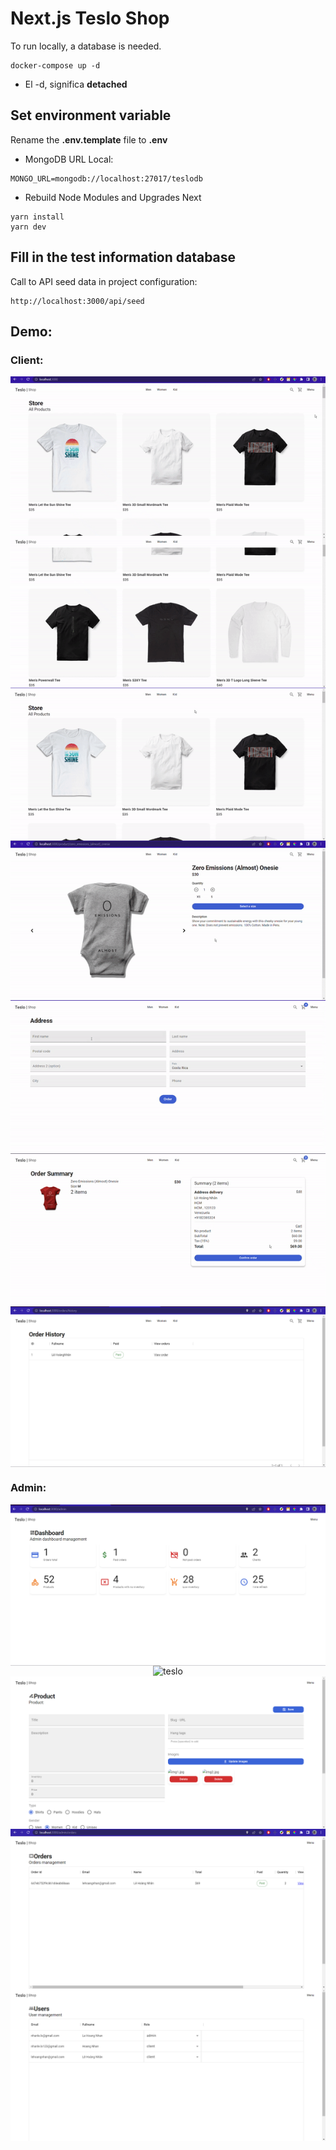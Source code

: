 # Next.js Teslo Shop

To run locally, a database is needed.

```
docker-compose up -d
```

- El -d, significa **detached**

## Set environment variable

Rename the **.env.template** file to **.env**

- MongoDB URL Local:

```
MONGO_URL=mongodb://localhost:27017/teslodb
```

- Rebuild Node Modules and Upgrades Next

```
yarn install
yarn dev
```

## Fill in the test information database

Call to API seed data in project configuration:

```
http://localhost:3000/api/seed
```

<!-- upload gif -->

## Demo:

### Client:
<div style="display: flex; justify-content: center;">
  <img src="https://github.com/frgryr2001/Teslo-shop/blob/main/gif/home.gif" alt="teslo" />
</div>

<div style="display: flex; justify-content: center;">
  <img src="https://github.com/frgryr2001/Teslo-shop/blob/main/gif/responsive.gif" alt="teslo" />
</div>

<div style="display: flex; justify-content: center;">
  <img src="https://github.com/frgryr2001/Teslo-shop/blob/main/gif/category.gif" alt="teslo" />
</div>

<div style="display: flex; justify-content: center;">
  <img src="https://github.com/frgryr2001/Teslo-shop/blob/main/gif/addtoCart.gif" alt="teslo" />
</div>

<div style="display: flex; justify-content: center;">
  <img src="https://github.com/frgryr2001/Teslo-shop/blob/main/gif/addAddress.gif" alt="teslo" />
</div>

<div style="display: flex; justify-content: center;">
  <img src="https://github.com/frgryr2001/Teslo-shop/blob/main/gif/checkout.gif" alt="teslo" />
</div>

<div style="display: flex; justify-content: center;">
  <img src="https://github.com/frgryr2001/Teslo-shop/blob/main/gif/history.png" alt="teslo" />
</div>

### Admin:

<div style="display: flex; justify-content: center;">
  <img src="https://github.com/frgryr2001/Teslo-shop/blob/main/gif/admin.png" alt="teslo" />
</div>


<div style="display: flex; justify-content: center;">
  <img src="https://github.com/frgryr2001/Teslo-shop/blob/main/gif/adminProduct.png" alt="teslo" />
</div>

<div style="display: flex; justify-content: center;">
  <img src="https://github.com/frgryr2001/Teslo-shop/blob/main/gif/addProduct.png" alt="teslo" />
</div>

<div style="display: flex; justify-content: center;">
  <img src="https://github.com/frgryr2001/Teslo-shop/blob/main/gif/viewOrderAdmin.png" alt="teslo" />
</div>

<div style="display: flex; justify-content: center;">
  <img src="https://github.com/frgryr2001/Teslo-shop/blob/main/gif/viewAllUsers.png" alt="teslo" />
</div>
